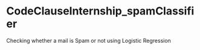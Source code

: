 # CodeClauseInternship_spamClassifier
Checking whether a mail is Spam or not using Logistic Regression
